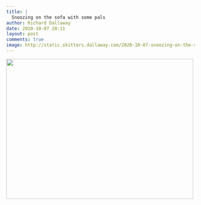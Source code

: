 ```yaml
---
title: |
  Snoozing on the sofa with some pals
author: Richard Dallaway
date: 2020-10-07 20:11
layout: post
comments: true
image: http://static.skitters.dallaway.com/2020-10-07-snoozing-on-the-sofa-with-some-pals-thumb-1-IMG_1947.jpg
---
```


<div>
        <a href="http://static.skitters.dallaway.com/2020-10-07-snoozing-on-the-sofa-with-some-pals-fullsize-1-IMG_1947.jpg">
          <img src="http://static.skitters.dallaway.com/2020-10-07-snoozing-on-the-sofa-with-some-pals-thumb-1-IMG_1947.jpg" width="500" height="375"/>
        </a>
      </div>



 
      